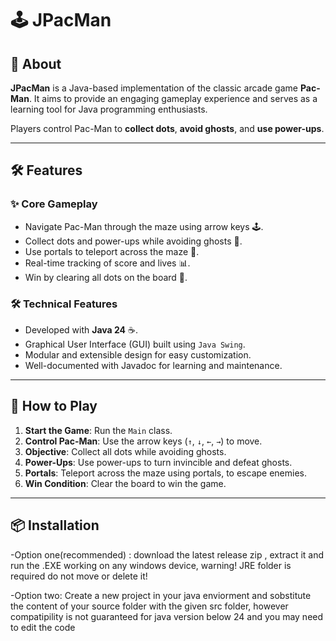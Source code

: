 # 🕹️ JPacMan

## 📖 About

**JPacMan** is a Java-based implementation of the classic arcade game **Pac-Man**. It aims to provide an engaging gameplay experience and serves as a learning tool for Java programming enthusiasts.

Players control Pac-Man to **collect dots**, **avoid ghosts**, and **use power-ups**. 

---

## 🛠️ Features

### ✨ Core Gameplay
- Navigate Pac-Man through the maze using arrow keys 🕹️.
- Collect dots and power-ups while avoiding ghosts 👻.
- Use portals to teleport across the maze 🌌.
- Real-time tracking of score and lives 📊.
- Win by clearing all dots on the board 🎉.

### 🛠️ Technical Features
- Developed with **Java 24** ☕.
- Graphical User Interface (GUI) built using `Java Swing`.
- Modular and extensible design for easy customization.
- Well-documented with Javadoc for learning and maintenance.

---

## 🚀 How to Play

1. **Start the Game**: Run the `Main` class.
2. **Control Pac-Man**: Use the arrow keys (`↑`, `↓`, `←`, `→`) to move.
3. **Objective**: Collect all dots while avoiding ghosts.
4. **Power-Ups**: Use power-ups to turn invincible and defeat ghosts.
5. **Portals**: Teleport across the maze using portals, to escape enemies.
6. **Win Condition**: Clear the board to win the game.

---

## 📦 Installation

-Option one(recommended) : download the latest release zip , extract it and run the .EXE working on any windows device,
      warning! JRE folder is required do not move or delete it!
      
-Option two: Create a new project in your java enviorment and sobstitute the content of your source folder with the given src folder, 
        however compatipility is not guaranteed for java version below 24 and you may need to edit the code
